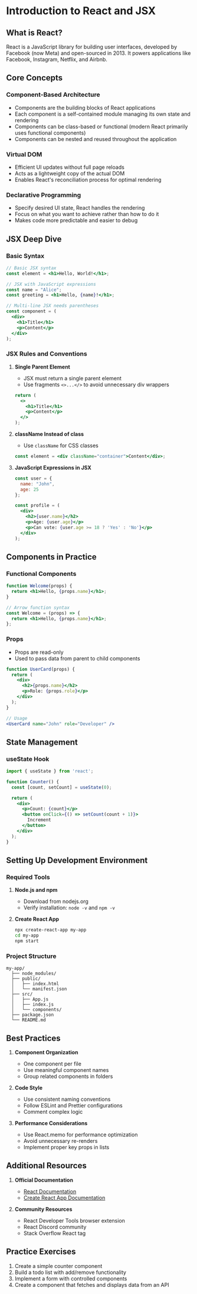 # Introduction to React and JSX

## What is React?
React is a JavaScript library for building user interfaces, developed by Facebook (now Meta) and open-sourced in 2013. It powers applications like Facebook, Instagram, Netflix, and Airbnb.

## Core Concepts

### Component-Based Architecture
- Components are the building blocks of React applications
- Each component is a self-contained module managing its own state and rendering
- Components can be class-based or functional (modern React primarily uses functional components)
- Components can be nested and reused throughout the application

### Virtual DOM
- Efficient UI updates without full page reloads
- Acts as a lightweight copy of the actual DOM
- Enables React's reconciliation process for optimal rendering

### Declarative Programming
- Specify desired UI state, React handles the rendering
- Focus on what you want to achieve rather than how to do it
- Makes code more predictable and easier to debug

## JSX Deep Dive

### Basic Syntax
```jsx
// Basic JSX syntax
const element = <h1>Hello, World!</h1>;

// JSX with JavaScript expressions
const name = "Alice";
const greeting = <h1>Hello, {name}!</h1>;

// Multi-line JSX needs parentheses
const component = (
  <div>
    <h1>Title</h1>
    <p>Content</p>
  </div>
);
```

### JSX Rules and Conventions
1. **Single Parent Element**
   - JSX must return a single parent element
   - Use fragments `<>...</>` to avoid unnecessary div wrappers
   ```jsx
   return (
     <>
       <h1>Title</h1>
       <p>Content</p>
     </>
   );
   ```

2. **className Instead of class**
   - Use `className` for CSS classes
   ```jsx
   const element = <div className="container">Content</div>;
   ```

3. **JavaScript Expressions in JSX**
   ```jsx
   const user = {
     name: "John",
     age: 25
   };
   
   const profile = (
     <div>
       <h2>{user.name}</h2>
       <p>Age: {user.age}</p>
       <p>Can vote: {user.age >= 18 ? 'Yes' : 'No'}</p>
     </div>
   );
   ```

## Components in Practice

### Functional Components
```jsx
function Welcome(props) {
  return <h1>Hello, {props.name}</h1>;
}

// Arrow function syntax
const Welcome = (props) => {
  return <h1>Hello, {props.name}</h1>;
};
```

### Props
- Props are read-only
- Used to pass data from parent to child components
```jsx
function UserCard(props) {
  return (
    <div>
      <h2>{props.name}</h2>
      <p>Role: {props.role}</p>
    </div>
  );
}

// Usage
<UserCard name="John" role="Developer" />
```

## State Management

### useState Hook
```jsx
import { useState } from 'react';

function Counter() {
  const [count, setCount] = useState(0);

  return (
    <div>
      <p>Count: {count}</p>
      <button onClick={() => setCount(count + 1)}>
        Increment
      </button>
    </div>
  );
}
```

## Setting Up Development Environment

### Required Tools
1. **Node.js and npm**
   - Download from nodejs.org
   - Verify installation: `node -v` and `npm -v`

2. **Create React App**
   ```bash
   npx create-react-app my-app
   cd my-app
   npm start
   ```

### Project Structure
```
my-app/
  ├── node_modules/
  ├── public/
  │   ├── index.html
  │   └── manifest.json
  ├── src/
  │   ├── App.js
  │   ├── index.js
  │   └── components/
  ├── package.json
  └── README.md
```

## Best Practices

1. **Component Organization**
   - One component per file
   - Use meaningful component names
   - Group related components in folders

2. **Code Style**
   - Use consistent naming conventions
   - Follow ESLint and Prettier configurations
   - Comment complex logic

3. **Performance Considerations**
   - Use React.memo for performance optimization
   - Avoid unnecessary re-renders
   - Implement proper key props in lists

## Additional Resources

1. **Official Documentation**
   - [React Documentation](https://react.dev/)
   - [Create React App Documentation](https://create-react-app.dev/)

2. **Community Resources**
   - React Developer Tools browser extension
   - React Discord community
   - Stack Overflow React tag

## Practice Exercises
1. Create a simple counter component
2. Build a todo list with add/remove functionality
3. Implement a form with controlled components
4. Create a component that fetches and displays data from an API
